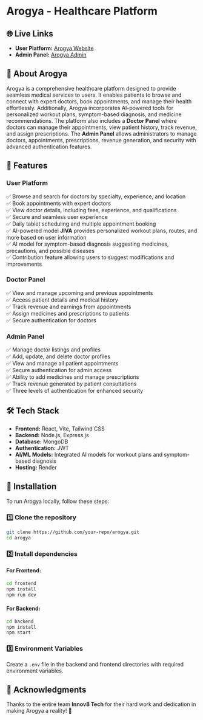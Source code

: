 # Arogya - Healthcare Platform

## 🌐 Live Links
- **User Platform:** [Arogya Website](https://innov8tech-frontend-lh4p.onrender.com/)
- **Admin Panel:** [Arogya Admin](https://innov8tech-admin-fpsc.onrender.com/)

## 📌 About Arogya
Arogya is a comprehensive healthcare platform designed to provide seamless medical services to users. It enables patients to browse and connect with expert doctors, book appointments, and manage their health effortlessly. Additionally, Arogya incorporates AI-powered tools for personalized workout plans, symptom-based diagnosis, and medicine recommendations. The platform also includes a **Doctor Panel** where doctors can manage their appointments, view patient history, track revenue, and assign prescriptions. The **Admin Panel** allows administrators to manage doctors, appointments, prescriptions, revenue generation, and security with advanced authentication features.

## 🚀 Features
### User Platform
✅ Browse and search for doctors by specialty, experience, and location  
✅ Book appointments with expert doctors  
✅ View doctor details, including fees, experience, and qualifications  
✅ Secure and seamless user experience  
✅ Daily tablet scheduling and multiple appointment booking  
✅ AI-powered model **JIVA** provides personalized workout plans, routes, and more based on user information  
✅ AI model for symptom-based diagnosis suggesting medicines, precautions, and possible diseases  
✅ Contribution feature allowing users to suggest modifications and improvements  

### Doctor Panel
✅ View and manage upcoming and previous appointments  
✅ Access patient details and medical history  
✅ Track revenue and earnings from appointments  
✅ Assign medicines and prescriptions to patients  
✅ Secure authentication for doctors  

### Admin Panel
✅ Manage doctor listings and profiles  
✅ Add, update, and delete doctor profiles  
✅ View and manage all patient appointments  
✅ Secure authentication for admin access  
✅ Ability to add medicines and manage prescriptions  
✅ Track revenue generated by patient consultations  
✅ Three levels of authentication for enhanced security  

## 🛠️ Tech Stack
- **Frontend:** React, Vite, Tailwind CSS
- **Backend:** Node.js, Express.js
- **Database:** MongoDB
- **Authentication:** JWT
- **AI/ML Models:** Integrated AI models for workout plans and symptom-based diagnosis  
- **Hosting:** Render

## 🔧 Installation
To run Arogya locally, follow these steps:

### 1️⃣ Clone the repository
```bash
git clone https://github.com/your-repo/arogya.git
cd arogya
```

### 2️⃣ Install dependencies
#### For Frontend:
```bash
cd frontend
npm install
npm run dev
```

#### For Backend:
```bash
cd backend
npm install
npm start
```

### 3️⃣ Environment Variables
Create a `.env` file in the backend and frontend directories with required environment variables.



## 🎉 Acknowledgments
Thanks to the entire team **Innov8 Tech** for their hard work and dedication in making Arogya a reality! 🚀
